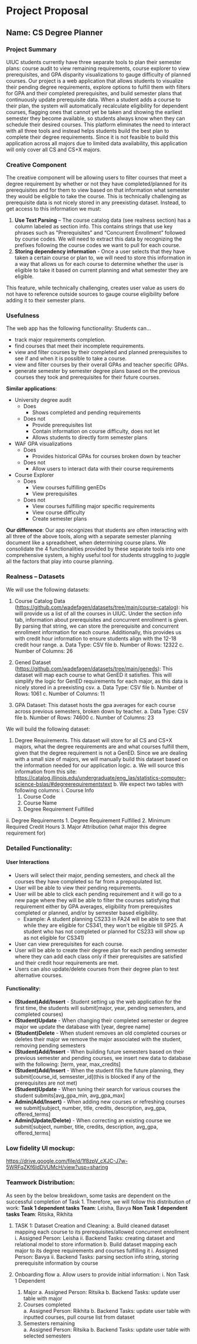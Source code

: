 # Project Proposal
## Name: CS Degree Planner 
### Project Summary
UIUC students currently have three separate tools to plan their semester plans: course audit to view remaining requirements, course explorer to view prerequisites, and GPA disparity visualizations to gauge difficulty of planned courses. Our project is a web application that allows students to visualize their pending degree requirements, explore options to fulfill them with filters for GPA and their completed prerequisites, and build semester plans that continuously update prerequisite data. When a student adds a course to their plan, the system will automatically recalculate eligibility for dependent courses, flagging ones that cannot yet be taken and showing the earliest semester they become available, so students always know when they can schedule their desired courses.
This platform eliminates the need to interact with all three tools and instead helps students build the best plan to complete their degree requirements. Since it is not feasible to build this application across all majors due to limited data availability, this application will only cover all CS and CS+X majors. 

### Creative Component
The creative component will be allowing users to filter courses that meet a degree requirement by whether or not they have completed/planned for its prerequisites and for them to view based on that information what semester they would be eligible to take the course. 
This is technically challenging as prerequisite data is not nicely stored in any preexisting dataset. Instead, to get access to this information we must:

1. **Use Text Parsing** – The course catalog data (see realness section) has a column labeled as section info. This contains strings that use key phrases such as "Prerequisites" and “Concurrent Enrollment” followed by course codes. We will need to extract this data by recognizing the prefixes following the course codes we want to pull for each course. 
2. **Storing dependency information** - Once a user selects that they have taken a certain course or plan to, we will need to store this information in a way that allows us for each course to determine whether the user is eligible to take it based on current planning and what semester they are eligible. 

This feature, while technically challenging, creates user value as users do not have to reference outside sources to gauge course eligibility before adding it to their semester plans. 

### Usefulness
The web app has the following functionality:
Students can…
* track major requirements completion.
* find courses that meet their incomplete requirements. 
* view and filter courses by their completed and planned prerequisites to see if and when it is possible to take a course. 
* view and filter courses by their overall GPAs and teacher specific GPAs. 
* generate semester by semester degree plans based on the previous courses they took and prerequisites for their future courses. 

**Similar applications**:
* University degree audit
  * Does
    * Shows completed and pending requirements
  * Does not 
    * Provide prerequisites list
    * Contain information on course difficulty, does not let
    * Allows students to directly form semester plans 
* WAF GPA visualizations
  * Does
    * Provides historical GPAs for courses broken down by teacher
  * Does not 
    * Allow users to interact data with their course requirements
* Course Explorer
  * Does 
    * View courses fulfilling genEDs
    * View prerequisites 
  * Does not
    * View courses fulfilling major specific requirements
    * View course difficulty 
    * Create semester plans 

**Our difference**:
Our app recognizes that students are often interacting with all three of the above tools, along with a separate semester planning document like a spreadsheet, when determining course plans. We consolidate the 4 functionalities provided by these separate tools into one comprehensive system, a highly useful tool for students struggling to juggle all the factors that play into course planning. 

### Realness – Datasets
We will use the following datasets:

1. Course Catalog Data (https://github.com/wadefagen/datasets/tree/main/course-catalog): his will provide us a list of all the courses in UIUC. Under the section info tab, information about prerequisites and concurrent enrollment is given. By parsing that string, we can store the prerequisite and concurrent enrollment information for each course. Additionally, this provides us with credit hour information to ensure students align with the 12-18 credit hour range. 
  a. Data Type: CSV file 
  b. Number of Rows: 12322
  c. Number of Columns: 26

2. Gened Dataset (https://github.com/wadefagen/datasets/tree/main/geneds): This dataset will map each course to what GenED it satisfies. This will simplify the logic for GenED requirements for each major, as this data is nicely stored in a preexisting csv.
  a. Data Type: CSV file 
  b. Number of Rows: 1061
  c. Number of Columns: 11

3. GPA Dataset: This dataset hosts the gpa averages for each course across previous semesters, broken down by teacher. 
  a. Data Type: CSV file 
  b. Number of Rows: 74600
  c. Number of Columns: 23

We will build the following dataset: 
1. Degree Requirements. This dataset will store for all CS and CS+X majors, what the degree requirements are and what courses fulfill them, given that the degree requirement is not a GenED. Since we are dealing with a small size of majors, we will manually build this dataset based on the information needed for our application logic.
 a. We will source this information from this site: https://catalog.illinois.edu/undergraduate/eng_las/statistics-computer-science-bslas/#degreerequirementstext
 b. We expect two tables with following columns:
  i. Course Info
     1. Course Code
     2. Course Name
     3. Degree Requirement Fulfilled

  ii. Degree Requirements 
     1. Degree Requirement Fulfilled
     2. Minimum Required Credit Hours 
     3. Major Attribution (what major this degree requirement for)

### Detailed Functionality:

#### User Interactions

* Users will select their major, pending semesters, and check all the courses they have completed so far from a prepopulated list. 
* User will be able to view their pending requirements.
* User will be able to click each pending requirement and it will go to a new page where they will be able to filter the courses satisfying that requirement either by GPA averages, eligibility from prerequisites completed or planned, and/or by semester based eligibility.
  * Example: A student planning CS233 in FA24 will be able to see that while they are eligible for CS341, they won't be eligible till SP25. A student who has not completed or planned for CS233 will show up as not eligible for CS341)
* User can view prerequisites for each course.
* User will be able to create their degree plan for each pending semester where they can add each class only if their prerequisites are satisfied and their credit hour requirements are met.
* Users can also update/delete courses from their degree plan to test alternative courses.

#### Functionality: 

* **(Student)Add/Insert** - Student setting up the web application for the first time, the students will submit[major, year, pending semesters, and completed courses)
* **(Student)Update** - When changing their completed semester or degree major we update the database with [year, degree name]
* **(Student)Delete** - When student removes an old completed courses or deletes their major we remove the major associated with the student, removing pending semesters
* **(Student)Add/Insert** - When building future semesters based on their previous semester and pending courses,  we insert new data to database with the following: [term, year, max_credits]
* **(Student)Add/Insert** - When the student fills the future planning, they submit[course_id, semsester_id](this is blocked if any of the prerequisites are not met)
* **(Student)Update** - When tuning their search for various courses the student submits[avg_gpa_min, avg_gpa_max]
* **Admin(Add/Insert)** - When adding new courses or refreshing courses we submit[subject, number, title, credits, description, avg_gpa, offered_terms]
* **Admin(Update/Delete)** - When correcting an existing course we submit[subject, number, title, credits, description, avg_gpa, offered_terms]

### Low fidelity UI mockup:

https://drive.google.com/file/d/1f8zpV_cXJC-J7w-5WRFqZKf6IdDVUMcH/view?usp=sharing

### Teamwork Distribution:

As seen by the below breakdown, some tasks are dependent on the successful completion of Task 1. Therefore, we will follow this distribution of work:
**Task 1 dependent tasks Team**: Leisha, Bavya 
**Non Task 1 dependent tasks Team**: Ritsika, Rikhita  

1. TASK 1: Dataset Creation and Cleaning:
  a. Build cleaned dataset mapping each course to its prerequisites/allowed concurrent enrollment
   i. Assigned Person: Leisha
   ii. Backend Tasks: creating dataset and relational model to store information
  b. Build dataset mapping each major to its degree requirements and courses fulfilling it 
   i. Assigned Person: Bavya
   ii. Backend Tasks: parsing section info string, storing prerequisite information by course 

2. Onboarding flow
  a. Allow users to provide initial information:
   i. Non Task 1 Dependent 
    1. Major 
     a. Assigned Person: Ritsika 
     b. Backend Tasks: update user table with major 
    2. Courses completed  
     a. Assigned Person: Rikhita 
     b. Backend Tasks: update user table with inputted courses, pull course list from dataset
    3. Semesters remaining  
     a. Assigned Person: Ritsika 
     b. Backend Tasks: update user table with selected semesters 


